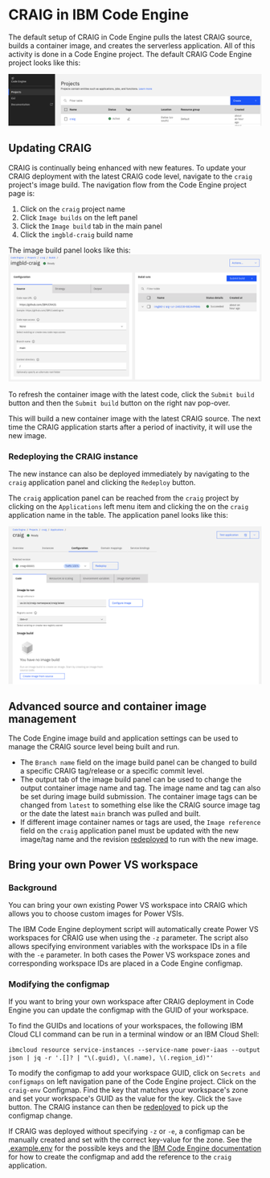 # CRAIG in IBM Code Engine

The default setup of CRAIG in Code Engine pulls the latest CRAIG source, builds a container image, and creates the serverless application. All of this activity is done in a Code Engine project. The default CRAIG Code Engine project looks like this:

![craig-ce-project](images/craig-ce-project.png)

## Updating CRAIG
CRAIG is continually being enhanced with new features. To update your CRAIG deployment with the latest CRAIG code level, navigate to the `craig` project's image build. The navigation flow from the Code Engine project page is:
1. Click on the `craig` project name
2. Click `Image builds` on the left panel
3. Click the `Image build` tab in the main panel
4. Click the `imgbld-craig` build name

The image build panel looks like this:
![craig-ce-image-build](images/craig-ce-imgbld.png)

To refresh the container image with the latest code, click the `Submit build` button and then the `Submit build` button on the right nav pop-over.

This will build a new container image with the latest CRAIG source. The next time the CRAIG application starts after a period of inactivity, it will use the new image.

### Redeploying the CRAIG instance
The new instance can also be deployed immediately by navigating to the `craig` application panel and clicking the `Redeploy` button.

The `craig` application panel can be reached from the `craig` project by clicking on the `Applications` left menu item and clicking the on the `craig` application name in the table. The application panel looks like this:

![craig-application-panel](images/craig-application-panel.png)

## Advanced source and container image management
The Code Engine image build and application settings can be used to manage the CRAIG source level being built and run.

* The `Branch name` field on the image build panel can be changed to build a specific CRAIG tag/release or a specific commit level.
* The output tab of the image build panel can be used to change the output container image name and tag. The image name and tag can also be set during image build submission. The container image tags can be changed from `latest` to something else like the CRAIG source image tag or the date the latest `main` branch was pulled and built.
* If different image container names or tags are used, the `Image reference` field on the `craig` application panel must be updated with the new image/tag name and the revision [redeployed](#redeploying-the-craig-instance) to run with the new image.

## Bring your own Power VS workspace

### Background
You can bring your own existing Power VS workspace into CRAIG which allows you to choose custom images for Power VSIs.

The IBM Code Engine deployment script will automatically create Power VS workspaces for CRAIG use when using the `-z` parameter. The script also allows specifying environment variables with the workspace IDs in a file with the `-e` parameter. In both cases the Power VS workspace zones and corresponding workspace IDs are placed in a Code Engine configmap.

### Modifying the configmap
If you want to bring your own workspace after CRAIG deployment in Code Engine you can update the configmap with the GUID of your workspace.

To find the GUIDs and locations of your workspaces, the following IBM Cloud CLI command can be run in a terminal window or an IBM Cloud Shell: 

```
ibmcloud resource service-instances --service-name power-iaas --output json | jq -r '.[]? | "\(.guid), \(.name), \(.region_id)"'
```

To modify the configmap to add your workspace GUID, click on `Secrets and configmaps` on left navigation pane of the Code Engine project. Click on the `craig-env` Configmap. Find the key that matches your workspace's zone and set your workspace's GUID as the value for the key. Click the `Save` button. The CRAIG instance can then be [redeployed](#redeploying-the-craig-instance) to pick up the configmap change.

If CRAIG was deployed without specifying `-z` or `-e`, a configmap can be manually created and set with the correct key-value for the zone. See the [.example.env](../.example.env) for the possible keys and the [IBM Code Engine documentation](https://cloud.ibm.com/docs/codeengine?topic=codeengine-configmap) for how to create the configmap and add the reference to the `craig` application.
